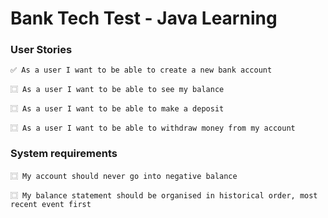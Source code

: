# Bank Tech Test - Java Learning

### User Stories
````
✅ As a user I want to be able to create a new bank account
````
````
⿴ As a user I want to be able to see my balance
````
````
⿴ As a user I want to be able to make a deposit
````
````
⿴ As a user I want to be able to withdraw money from my account
````

### System requirements
````
⿴ My account should never go into negative balance
````
````
⿴ My balance statement should be organised in historical order, most recent event first
````
